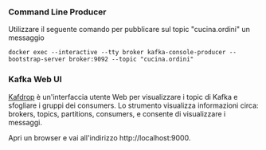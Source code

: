### Command Line Producer
Utilizzare il seguente comando per pubblicare sul topic "cucina.ordini" un messaggio
```shell
docker exec --interactive --tty broker kafka-console-producer --bootstrap-server broker:9092 --topic "cucina.ordini"
```

### Kafka Web UI
[Kafdrop](https://github.com/obsidiandynamics/kafdrop) è un'interfaccia utente Web per visualizzare i topic di Kafka 
e sfogliare i gruppi dei consumers.
Lo strumento visualizza informazioni circa: brokers, topics, partitions, consumers, e consente di visualizzare i messaggi.

Apri un browser e vai all'indirizzo http://localhost:9000.
